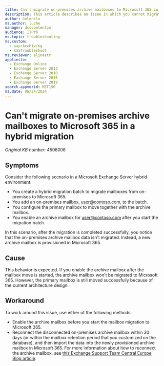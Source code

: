```yaml
---
title: Can't migrate on-premises archive mailboxes to Microsoft 365 in a hybrid migration
description: This article describes an issue in which you cannot migrate an on-premises archive mailbox to Microsoft 365 in a hybrid migration. Provides a workaround.
author: helenclu
ms.author: luche
manager: dcscontentpm
audience: ITPro
ms.topic: troubleshooting
ms.custom: 
  - sap:Archiving
  - CSSTroubleshoot
ms.reviewer: alinastr
appliesto: 
  - Exchange Online
  - Exchange Server 2013
  - Exchange Server 2010
  - Exchange Server 2016
  - Exchange Server 2019
search.appverid: MET150
ms.date: 06/24/2024
---
```


# Can't migrate on-premises archive mailboxes to Microsoft 365 in a hybrid migration

_Original KB number:_&nbsp;4508006

## Symptoms

Consider the following scenario in a Microsoft Exchange Server hybrid environment:

- You create a hybrid migration batch to migrate mailboxes from on-premises to Microsoft 365.
- You add an on-premises mailbox, [user@contoso.com](mailto:user@contoso.com), to the batch.
- You configure the primary mailbox to move together with the archive mailbox.
- You enable an archive mailbox for [user@contoso.com](mailto:user@contoso.com) after you start the migration batch.

In this scenario, after the migration is completed successfully, you notice that the on-premises archive mailbox data isn't migrated. Instead, a new archive mailbox is provisioned in Microsoft 365.

## Cause

This behavior is expected. If you enable the archive mailbox after the mailbox move is started, the archive mailbox won't be migrated to Microsoft 365. However, the primary mailbox is still moved successfully because of the current architecture design.

## Workaround

To work around this issue, use either of the following methods:

- Enable the archive mailbox before you start the mailbox migration to Microsoft 365.
- Reconnect the disconnected on-premises archive mailbox within 30 days (or within the mailbox retention period that you customized on the database), and then import the data into the newly provisioned archive mailbox in Microsoft 365. For more information about how to reconnect the archive mailbox, see [this Exchange Support Team Central Europe Blog article](/archive/blogs/appssrv/identify-and-reconnect-disabled-mailboxes-in-exchange-online-2013-and-2016).
